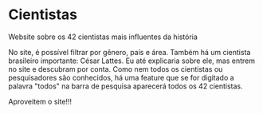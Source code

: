 # Cientistas
Website sobre os 42 cientistas mais influentes da história

No site, é possível filtrar por gênero, país e área. Também há um cientista brasileiro importante: César Lattes. Eu até explicaria sobre ele, mas entrem no site e descubram por conta.
Como nem todos os cientistas ou pesquisadores são conhecidos, há uma feature que se for digitado a palavra "todos" na barra de pesquisa aparecerá todos os 42 cientistas.

Aproveitem o site!!!
